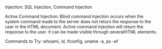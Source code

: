 Injection:
SQL Injection, Command Injection

Active Command Injection:
Blind command injection occurs when the system command made to the server does not return the response to the user in the HTML document.  Active command injection will return the response to the user.  It can be made visible through severalHTML elements. 

Commands to Try:
whoami, id, ifconfig, uname -a, ps -ef

